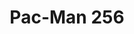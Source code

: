 ---
layout: video
series: Mike and Bootsy
episode: 30
title: Pac-Man 256
permalink: /mike-and-bootsy/episode-30
video_id: LS-qdlOtchY
release_date: 2016-08-05
platforms:
  - Microsoft Windows
short_platforms:
  - PC
thumbnails:
games:
  - Pac-Man 256
current_description: |
  Mike and Bootsy play Pac-Man 256 for PC!
---